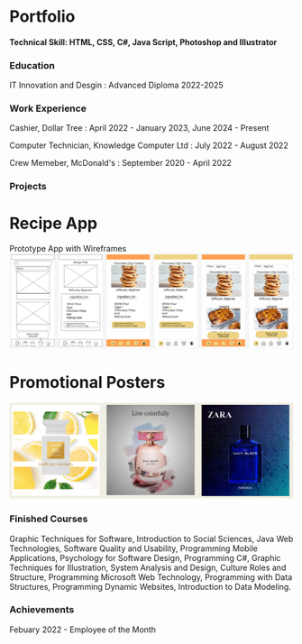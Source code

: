 # Portfolio

#### Technical Skill: HTML, CSS, C#, Java Script, Photoshop and Illustrator

### Education
IT Innovation and Desgin : Advanced Diploma 2022-2025

### Work Experience
Cashier, Dollar Tree : April 2022 - January 2023, June 2024 - Present

Computer Technician, Knowledge Computer Ltd : July 2022 - August 2022

Crew Memeber, McDonald's : September 2020 - April 2022

### Projects
# Recipe App
Prototype App with Wireframes
![recipeapp](/assets/recipeapp.png)

# Promotional Posters
![posters](/assets/posters.png)

### Finished Courses
Graphic Techniques for Software, Introduction to Social Sciences, Java Web Technologies, Software Quality and Usability, Programming Mobile Applications, Psychology for Software Design, Programming C#, Graphic Techniques for Illustration, System Analysis and Design, Culture Roles and Structure, Programming Microsoft Web Technology, Programming with Data Structures, Programming Dynamic Websites, Introduction to Data Modeling.

### Achievements
Febuary 2022 - Employee of the Month
